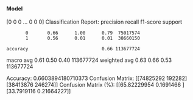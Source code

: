 #### Model
[0 0 0 ... 0 0 0]
Classification Report:
              precision    recall  f1-score   support

           0       0.66      1.00      0.79  75017574
           1       0.56      0.01      0.01  38660150

    accuracy                           0.66 113677724
   macro avg       0.61      0.50      0.40 113677724
weighted avg       0.63      0.66      0.53 113677724

Accuracy: 0.6603894180710373
Confusion Matrix:
[[74825292   192282]
 [38413876   246274]]
Confusion Matrix (%):
[[65.82229954  0.1691466 ]
 [33.7919116   0.21664227]]
